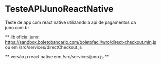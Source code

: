 # TesteAPIJunoReactNative
Teste de app com react native utilizando a api de pagamentos da juno.com.br

** lib oficial juno: https://sandbox.boletobancario.com/boletofacil/wro/direct-checkout.min.js  ou em /src/services/directCheckout.js 

** versão p react native em: /src/services/juno.js **

